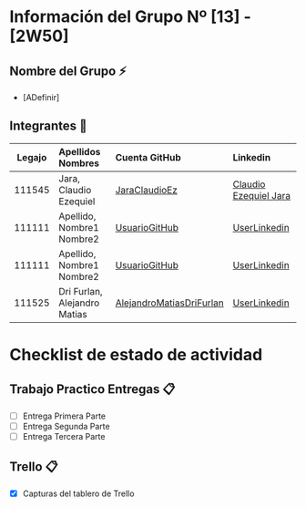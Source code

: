 # Información del Grupo Nº [13] - [2W50]


## Nombre del Grupo :zap:

* [ADefinir]


## Integrantes :busts_in_silhouette:

| Legajo| Apellidos Nombres  | Cuenta GitHub | Linkedin
| :------: | :-------- | :-------- | :-------- |
| 111545 | Jara, Claudio Ezequiel |[JaraClaudioEz](https://github.com/JaraClaudioEz)|[Claudio Ezequiel Jara](https://ar.linkedin.com/in/claudio-ezequiel-jara-7510071a3/)|
| 111111 | Apellido, Nombre1 Nombre2 |[UsuarioGitHub](https://github.com/xxxx)|[UserLinkedin](https://ar.linkedin.com/)|
| 111111 | Apellido, Nombre1 Nombre2 |[UsuarioGitHub](https://github.com/xxxx)|[UserLinkedin](https://ar.linkedin.com/)|
| 111525 | Dri Furlan, Alejandro Matias |[AlejandroMatiasDriFurlan](https://github.com/AlejandroMatiasDriFurlan)|[UserLinkedin](https://ar.linkedin.com/)|


# Checklist de estado de actividad

## Trabajo Practico Entregas :clipboard:
- [ ] Entrega Primera Parte
- [ ] Entrega Segunda Parte
- [ ] Entrega Tercera Parte

## Trello :clipboard:
- [x] Capturas del tablero de Trello